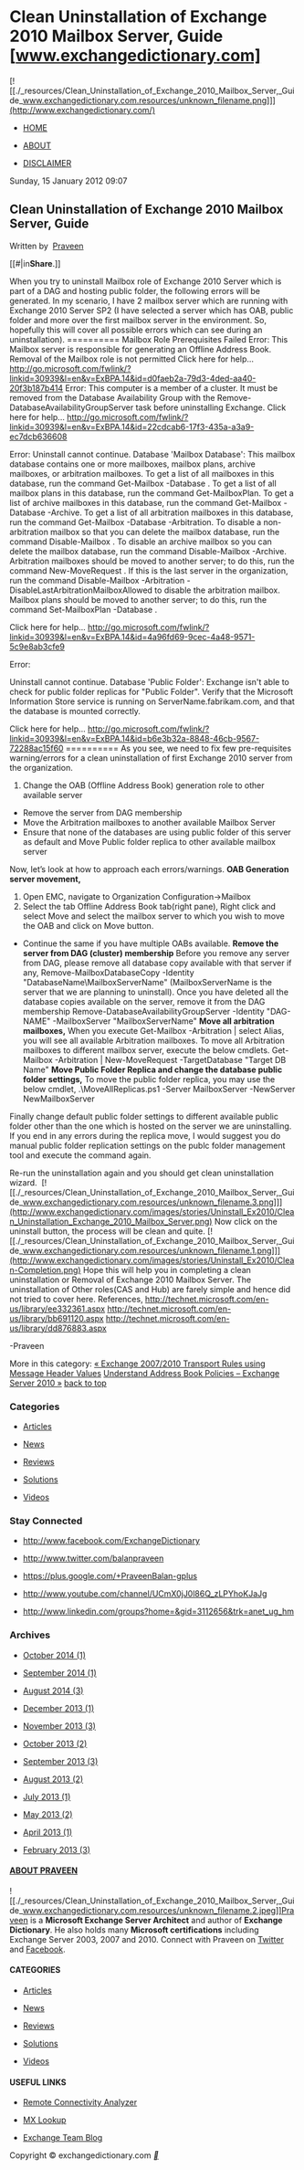 # Clean Uninstallation of Exchange 2010 Mailbox Server, Guide [www.exchangedictionary.com]

[![[./_resources/Clean_Uninstallation_of_Exchange_2010_Mailbox_Server,_Guide_www.exchangedictionary.com.resources/unknown_filename.png]]](http://www.exchangedictionary.com/)

	

* [HOME](http://www.exchangedictionary.com/)

* [ABOUT](http://www.exchangedictionary.com/about)
* [DISCLAIMER](http://www.exchangedictionary.com/disclaimer)

	

Sunday, 15 January 2012 09:07

## Clean Uninstallation of Exchange 2010 Mailbox Server, Guide

Written by  [Praveen](http://www.exchangedictionary.com/articles/author/237-praveen)

[[#|in**Share**.]]

When you try to uninstall Mailbox role of Exchange 2010 Server which is part of a DAG and hosting public folder, the following errors will be generated. In my scenario, I have 2 mailbox server which are running with Exchange 2010 Server SP2 (I have selected a server which has OAB, public folder and more over the first mailbox server in the environment. So, hopefully this will cover all possible errors which can see during an uninstallation).
\==========
Mailbox Role Prerequisites
Failed
Error:
This Mailbox server is responsible for generating an Offline Address Book. Removal of the Mailbox role is not permitted
Click here for help... http://go.microsoft.com/fwlink/?linkid=30939&l=en&v=ExBPA.14&id=d0faeb2a-79d3-4ded-aa40-20f3b187b414
Error:
This computer is a member of a cluster. It must be removed from the Database Availability Group with the Remove-DatabaseAvailabilityGroupServer task before uninstalling Exchange.
Click here for help... http://go.microsoft.com/fwlink/?linkid=30939&l=en&v=ExBPA.14&id=22cdcab6-17f3-435a-a3a9-ec7dcb636608

Error:
Uninstall cannot continue. Database 'Mailbox Database': This mailbox database contains one or more mailboxes, mailbox plans, archive mailboxes, or arbitration mailboxes. To get a list of all mailboxes in this database, run the command Get-Mailbox -Database <Database ID>. To get a list of all mailbox plans in this database, run the command Get-MailboxPlan. To get a list of archive mailboxes in this database, run the command Get-Mailbox -Database <Database ID> -Archive. To get a list of all arbitration mailboxes in this database, run the command Get-Mailbox -Database <Database ID> -Arbitration. To disable a non-arbitration mailbox so that you can delete the mailbox database, run the command Disable-Mailbox <Mailbox ID>. To disable an archive mailbox so you can delete the mailbox database, run the command Disable-Mailbox <Mailbox ID> -Archive. Arbitration mailboxes should be moved to another server; to do this, run the command New-MoveRequest <parameters>. If this is the last server in the organization, run the command Disable-Mailbox <Mailbox ID> -Arbitration -DisableLastArbitrationMailboxAllowed to disable the arbitration mailbox. Mailbox plans should be moved to another server; to do this, run the command Set-MailboxPlan <MailboxPlan ID> -Database <Database ID>.

Click here for help... http://go.microsoft.com/fwlink/?linkid=30939&l=en&v=ExBPA.14&id=4a96fd69-9cec-4a48-9571-5c9e8ab3cfe9

Error:

Uninstall cannot continue. Database 'Public Folder': Exchange isn't able to check for public folder replicas for "Public Folder". Verify that the Microsoft Information Store service is running on ServerName.fabrikam.com, and that the database is mounted correctly.

Click here for help... http://go.microsoft.com/fwlink/?linkid=30939&l=en&v=ExBPA.14&id=b6e3b32a-8848-46cb-9567-72288ac15f60
\==========
As you see, we need to fix few pre-requisites warning/errors for a clean uninstallation of first Exchange 2010 server from the organization.

1. Change the OAB (Offline Address Book) generation role to other available server

* Remove the server from DAG membership
* Move the Arbitration mailboxes to another available Mailbox Server
* Ensure that none of the databases are using public folder of this server as default and Move Public folder replica to other available mailbox server

Now, let’s look at how to approach each errors/warnings.
**OAB Generation server movement,**

1. Open EMC, navigate to Organization Configuration->Mailbox
2. Select the tab Offline Address Book tab(right pane), Right click and select Move and select the mailbox server to which you wish to move the OAB and click on Move button.

* Continue the same if you have multiple OABs available.
**Remove the server from DAG (cluster) membership**
Before you remove any server from DAG, please remove all database copy available with that server if any,
Remove-MailboxDatabaseCopy -Identity "DatabaseName\\MailboxServerName" (MailboxServerName is the server that we are planning to uninstall).
Once you have deleted all the database copies available on the server, remove it from the DAG membership
Remove-DatabaseAvailabilityGroupServer -Identity "DAG-NAME" -MailboxServer "MailboxServerName"
**Move all arbitration mailboxes,**
When you execute Get-Mailbox -Arbitration | select Alias, you will see all available Arbitration mailboxes. To move all Arbitration mailboxes to different mailbox server, execute the below cmdlets.
Get-Mailbox -Arbitration | New-MoveRequest -TargetDatabase "Target DB Name"
**Move Public Folder Replica and change the database public folder settings,**
To move the public folder replica, you may use the below cmdlet,
.\\MoveAllReplicas.ps1 -Server MailboxServer -NewServer NewMailboxServer

Finally change default public folder settings to different available public folder other than the one which is hosted on the server we are uninstalling. If you end in any errors during the replica move, I would suggest you do manual public folder replication settings on the publc folder management tool and execute the command again.

Re-run the uninstallation again and you should get clean uninstallation wizard.
 [![[./_resources/Clean_Uninstallation_of_Exchange_2010_Mailbox_Server,_Guide_www.exchangedictionary.com.resources/unknown_filename.3.png]]](http://www.exchangedictionary.com/images/stories/Uninstall_Ex2010/Clean_Uninstallation_Exchange_2010_Mailbox_Server.png)
Now click on the uninstall button, the process will be clean and quite.
[![[./_resources/Clean_Uninstallation_of_Exchange_2010_Mailbox_Server,_Guide_www.exchangedictionary.com.resources/unknown_filename.1.png]]](http://www.exchangedictionary.com/images/stories/Uninstall_Ex2010/Clean-Completion.png)
Hope this will help you in completing a clean uninstallation or Removal of Exchange 2010 Mailbox Server. The uninstallation of Other roles(CAS and Hub) are farely simple and hence did not tried to cover here.
References,
<http://technet.microsoft.com/en-us/library/ee332361.aspx>
<http://technet.microsoft.com/en-us/library/bb691120.aspx>
<http://technet.microsoft.com/en-us/library/dd876883.aspx>

\-Praveen

More in this category: [« Exchange 2007/2010 Transport Rules using Message Header Values](http://www.exchangedictionary.com/articles/exchange-2007-2010-transport-rules-using-message-header-values) [Understand Address Book Policies – Exchange Server 2010 »](http://www.exchangedictionary.com/articles/understand-address-book-policies-exchange-server-2010)
[back to top](http://www.exchangedictionary.com/articles/clean-uninstallation-of-exchange-2010-mailbox-server-guide#startOfPageId33)

### Categories

* [Articles](http://www.exchangedictionary.com/articles)

* [News](http://www.exchangedictionary.com/news)
* [Reviews](http://www.exchangedictionary.com/reviews)
* [Solutions](http://www.exchangedictionary.com/solutions)
* [Videos](http://www.exchangedictionary.com/videos)

### Stay Connected

* <http://www.facebook.com/ExchangeDictionary>

* <http://www.twitter.com/balanpraveen>
* <https://plus.google.com/+PraveenBalan-gplus>
* <http://www.youtube.com/channel/UCmX0jJ0l86Q_zLPYhoKJaJg>
* <http://www.linkedin.com/groups?home=&gid=3112656&trk=anet_ug_hm>

### Archives

* [October 2014 (1)](http://www.exchangedictionary.com/articles/date/2014/10)

* [September 2014 (1)](http://www.exchangedictionary.com/articles/date/2014/9)
* [August 2014 (3)](http://www.exchangedictionary.com/articles/date/2014/8)
* [December 2013 (1)](http://www.exchangedictionary.com/articles/date/2013/12)
* [November 2013 (3)](http://www.exchangedictionary.com/articles/date/2013/11)
* [October 2013 (2)](http://www.exchangedictionary.com/articles/date/2013/10)
* [September 2013 (3)](http://www.exchangedictionary.com/articles/date/2013/9)
* [August 2013 (2)](http://www.exchangedictionary.com/articles/date/2013/8)
* [July 2013 (1)](http://www.exchangedictionary.com/articles/date/2013/7)
* [May 2013 (2)](http://www.exchangedictionary.com/articles/date/2013/5)
* [April 2013 (1)](http://www.exchangedictionary.com/articles/date/2013/4)
* [February 2013 (3)](http://www.exchangedictionary.com/articles/date/2013/2)

	

#### [ABOUT PRAVEEN](http://www.exchangedictionary.com/about)

![[./_resources/Clean_Uninstallation_of_Exchange_2010_Mailbox_Server,_Guide_www.exchangedictionary.com.resources/unknown_filename.2.jpeg]]Praveen is a **Microsoft Exchange Server Architect** and author of **Exchange Dictionary**. He also holds many **Microsoft certifications** including Exchange Server 2003, 2007 and 2010. Connect with Praveen on [Twitter](https://twitter.com/balanpraveen) and [Facebook](https://www.facebook.com/ExchangeDictionary).

#### CATEGORIES

* [Articles](http://www.exchangedictionary.com/Articles)

* [News](http://www.exchangedictionary.com/news)
* [Reviews](http://www.exchangedictionary.com/reviews)
* [Solutions](http://www.exchangedictionary.com/Solutions)
* [Videos](http://www.exchangedictionary.com/videos)

#### USEFUL LINKS

* [Remote Connectivity Analyzer](https://testconnectivity.microsoft.com/)

* [MX Lookup](http://mxtoolbox.com/)
* [Exchange Team Blog](http://blogs.technet.com/b/exchange)

	

Copyright © exchangedictionary.com
[__](http://www.exchangedictionary.com/articles/clean-uninstallation-of-exchange-2010-mailbox-server-guide#)
